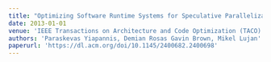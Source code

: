 ```yaml
---
title: "Optimizing Software Runtime Systems for Speculative Parallelization"
date: 2013-01-01
venue: 'IEEE Transactions on Architecture and Code Optimization (TACO). Volume 9 Issue 4, January'
authors: 'Paraskevas Yiapannis, Demian Rosas Gavin Brown, Mikel Lujan'
paperurl: 'https://dl.acm.org/doi/10.1145/2400682.2400698'
---
```

